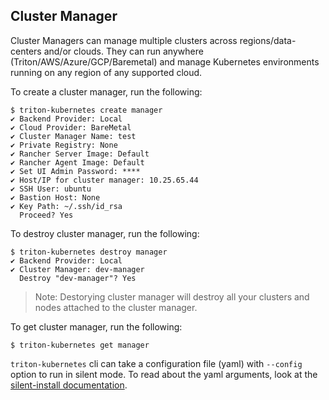 ## Cluster Manager

Cluster Managers can manage multiple clusters across regions/data-centers and/or clouds. They can run anywhere (Triton/AWS/Azure/GCP/Baremetal) and manage Kubernetes environments running on any region of any supported cloud.

To create a cluster manager, run the following:
```
$ triton-kubernetes create manager
✔ Backend Provider: Local
✔ Cloud Provider: BareMetal
✔ Cluster Manager Name: test
✔ Private Registry: None
✔ Rancher Server Image: Default
✔ Rancher Agent Image: Default
✔ Set UI Admin Password: ****
✔ Host/IP for cluster manager: 10.25.65.44
✔ SSH User: ubuntu
✔ Bastion Host: None
✔ Key Path: ~/.ssh/id_rsa
  Proceed? Yes
```

To destroy cluster manager, run the following:

```
$ triton-kubernetes destroy manager
✔ Backend Provider: Local
✔ Cluster Manager: dev-manager
  Destroy "dev-manager"? Yes
```
> Note: Destorying cluster manager will destroy all your clusters and nodes attached to the cluster manager.

To get cluster manager, run the following:

```
$ triton-kubernetes get manager
```

`triton-kubernetes` cli can take a configuration file (yaml) with `--config` option to run in silent mode. To read about the yaml arguments, look at the [silent-install documentation](https://github.com/joyent/triton-kubernetes/tree/master/docs/guide/silent-install-yaml.md).
